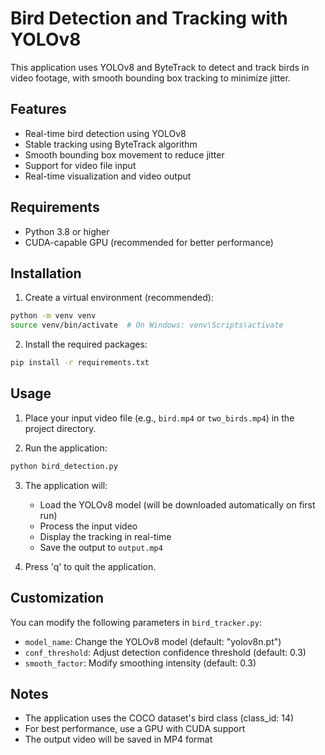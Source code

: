 # Bird Detection and Tracking with YOLOv8

This application uses YOLOv8 and ByteTrack to detect and track birds in video footage, with smooth bounding box tracking to minimize jitter.

## Features

- Real-time bird detection using YOLOv8
- Stable tracking using ByteTrack algorithm
- Smooth bounding box movement to reduce jitter
- Support for video file input
- Real-time visualization and video output

## Requirements

- Python 3.8 or higher
- CUDA-capable GPU (recommended for better performance)

## Installation

1. Create a virtual environment (recommended):
```bash
python -m venv venv
source venv/bin/activate  # On Windows: venv\Scripts\activate
```

2. Install the required packages:
```bash
pip install -r requirements.txt
```

## Usage

1. Place your input video file (e.g., `bird.mp4` or `two_birds.mp4`) in the project directory.

2. Run the application:
```bash
python bird_detection.py
```

3. The application will:
   - Load the YOLOv8 model (will be downloaded automatically on first run)
   - Process the input video
   - Display the tracking in real-time
   - Save the output to `output.mp4`

4. Press 'q' to quit the application.

## Customization

You can modify the following parameters in `bird_tracker.py`:

- `model_name`: Change the YOLOv8 model (default: "yolov8n.pt")
- `conf_threshold`: Adjust detection confidence threshold (default: 0.3)
- `smooth_factor`: Modify smoothing intensity (default: 0.3)

## Notes

- The application uses the COCO dataset's bird class (class_id: 14)
- For best performance, use a GPU with CUDA support
- The output video will be saved in MP4 format 
